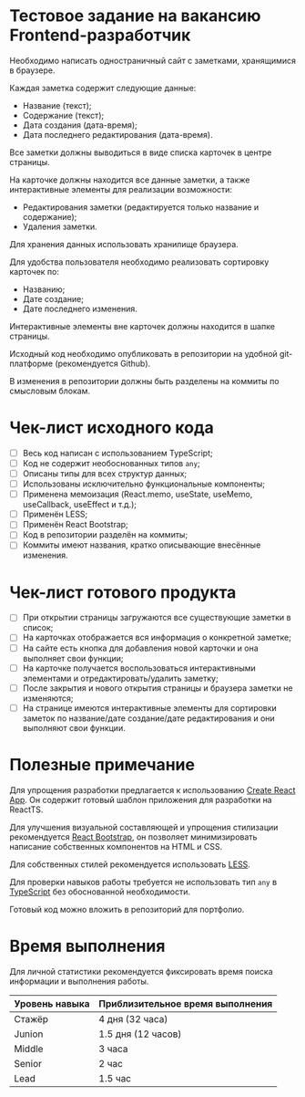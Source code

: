 # Тестовое задание на вакансию Frontend-разработчик
Необходимо написать одностраничный сайт с заметками, хранящимися в браузере.

Каждая заметка содержит следующие данные:
* Название (текст);
* Содержание (текст);
* Дата создания (дата-время);
* Дата последнего редактирования (дата-время).

Все заметки должны выводиться в виде списка карточек в центре страницы.

На карточке должны находится все данные заметки, а также интерактивные элементы для реализации возможности:
* Редактирования заметки (редактируется только название и содержание);
* Удаления заметки.

Для хранения данных использовать хранилище браузера.

Для удобства пользователя необходимо реализовать сортировку карточек по:
* Названию;
* Дате создание;
* Дате последнего изменения.

Интерактивные элементы вне карточек должны находится в шапке страницы.

Исходный код необходимо опубликовать в репозитории на удобной git-платформе (рекомендуется Github).

В изменения в репозитории должны быть разделены на коммиты по смысловым блокам.

# Чек-лист исходного кода
- [ ] Весь код написан с использованием TypeScript;
- [ ] Код не содержит необоснованных типов `any`;
- [ ] Описаны типы для всех структур данных;
- [ ] Использованы исключительно функциональные компоненты;
- [ ] Применена мемоизация (React.memo, useState, useMemo, useCallback, useEffect и т.д.);
- [ ] Применён LESS;
- [ ] Применён React Bootstrap;
- [ ] Код в репозитории разделён на коммиты;
- [ ] Коммиты имеют названия, кратко описывающие внесённые изменения.

# Чек-лист готового продукта
- [ ] При открытии страницы загружаются все существующие заметки в список;
- [ ] На карточках отображается вся информация о конкретной заметке;
- [ ] На сайте есть кнопка для добавления новой карточки и она выполняет свои функции;
- [ ] На карточке получается воспользоваться интерактивными элементами и отредактировать/удалить заметку;
- [ ] После закрытия и нового открытия страницы и браузера заметки не изменяются;
- [ ] На странице имеются интерактивные элементы для сортировки заметок по название/дате создание/дате редактирования и они выполняют свои функции.

# Полезные примечание
Для упрощения разработки предлагается к использованию [Create React App](https://create-react-app.dev/). Он содержит готовый шаблон приложения для разработки на ReactTS.

Для улучшения визуальной составляющей  и упрощения стилизации рекомендуется [React Bootstrap](https://react-bootstrap.netlify.app/), он позволяет минимизировать написание собственных компонентов на HTML и CSS.

Для собственных стилей рекомендуется использовать [LESS](https://lesscss.org/).

Для проверки навыков работы требуется не использовать тип `any` в [TypeScript](https://www.typescriptlang.org/) без обоснованной необходимости.

Готовый код можно вложить в репозиторий для портфолио.

# Время выполнения
Для личной статистики рекомендуется фиксировать время поиска информации и выполнения работы.

| Уровень навыка | Приблизительное время выполнения |
| -------------- | -------------------------------- |
| Стажёр         | 4 дня (32 часа)                  |
| Junion         | 1.5 дня (12 часов)               |
| Middle         | 3 часа                           |
| Senior         | 2 час                            |
| Lead           | 1.5 час                          |
